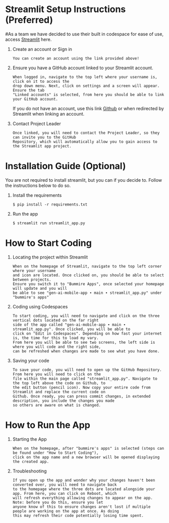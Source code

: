 # Streamlit Setup Instructions (Preferred)
#As a team we have decided to use their built in codespace for ease of use, access [Streamlit](https://streamlit.io/) here. 

1. Create an account or Sign in

   ```
   You can create an account using the link provided above!
   ```
   
2. Ensure you have a GitHub account linked to your Streamlit account.
   
   ```
   When logged in, navigate to the top left where your username is, click on it to access the
   drop down menu. Next, click on settings and a screen will appear. Ensure the tab
   "Linked accounts" is selected, from here you should be able to link your GitHub account.
   ```
   If you do not have an account, use this link [Github](https://github.com/) or when redirected by Streamlit when linking an 
   account.

3. Contact Project Leader

   ```
   Once linked, you will need to contact the Project Leader, so they can invite you to the GitHub
   Repository, which will automatically allow you to gain access to the Streamlit app project.
   ```
 
# Installation Guide (Optional)
 You are not required to install streamlit, but you can if you decide to. Follow the instructions below to do so.

1. Install the requirements

   ```
   $ pip install -r requirements.txt
   ```

2. Run the app

   ```
   $ streamlit run streamlit_app.py
   ```

 
# How to Start Coding
1. Locating the project within Streamlit

   ```
   When on the homepage of Streamlit, navigate to the top left corner where your username
   and icon are located. Once clicked on, you should be able to select between projects.
   Ensure you switch it to "Bummire Apps", once selected your homepage will update and you will
   be able to see "gen-ai-mobile-app ∙ main ∙ streamlit_app.py" under "bummire's apps"
   ```

2. Coding using Codespaces

   ```
   To start coding, you will need to navigate and click on the three vertical dots located on the far right
   side of the app called "gen-ai-mobile-app ∙ main ∙ streamlit_app.py". Once clicked, you will be able to
   click on "Edit in Codespaces". Depending on how fast your internet is, the time for this to load my vary.
   From here you will be able to see two screens, the left side is where you will code and the right side,
   can be refreshed when changes are made to see what you have done.
   ```

3. Saving your code

   ```
   To save your code, you will need to open up the GitHub Repository. From here you will need to click on the
   file within the main page called "streamlit_app.py". Navigate to the top left above the code on Github, to
   the edit button (pencil icon). Now copy your entire code from Streamlit and replace the current code on
   Github. Once ready, you can press commit changes, in extended description, you include the changes you made
   so others are aware on what is changed.
   ```

# How to Run the App
1. Starting the App

   ```
   When on the homepage, after "bummire's apps" is selected (steps can be found under "How to Start Coding"),
   click on the app name and a new browser will be opened displaying the created app.
   ```

2. Troubleshooting

   ```
   If you open up the app and wonder why your changes haven't been converted over, you will need to navigate back
   to the homepage where the three dots are located alongside your app. From here, you can click on Reboot, which
   will refresh everything allowing changes to appear on the app. Note: before you do this, ensure you let
   anyone know of this to ensure changes aren't lost if multiple people are working on the app at once. As doing
   this may refresh their code potentially losing time spent.
   ```
   

